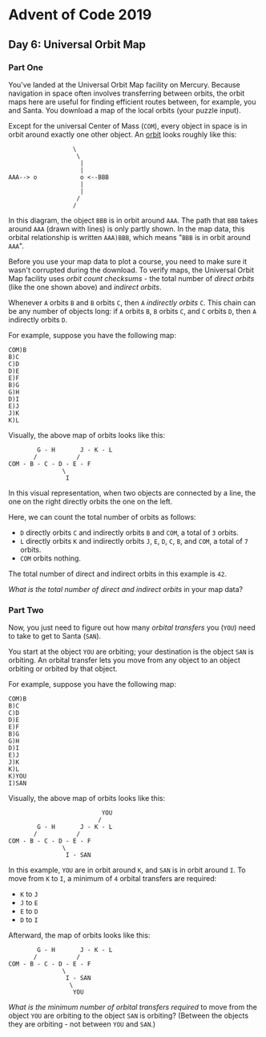 # Advent of Code 2019

## Day 6: Universal Orbit Map

### Part One

You've landed at the Universal Orbit Map facility on Mercury.  Because
navigation in space often involves transferring between orbits, the orbit maps
here are useful for finding efficient routes between, for example, you and
Santa.  You download a map of the local orbits (your puzzle input).

Except for the universal Center of Mass (`COM`), every object in space is in
orbit around exactly one other object.  An [orbit][1] looks roughly like this:

[1]: https://en.wikipedia.org/wiki/Orbit

```
                  \
                   \
                    |
                    |
AAA--> o            o <--BBB
                    |
                    |
                   /
                  /
```

In this diagram, the object `BBB` is in orbit around `AAA`.  The path that
`BBB` takes around `AAA` (drawn with lines) is only partly shown.  In the map
data, this orbital relationship is written `AAA)BBB`, which means "`BBB` is in
orbit around `AAA`".

Before you use your map data to plot a course, you need to make sure it wasn't
corrupted during the download.  To verify maps, the Universal Orbit Map facility
uses *orbit count checksums* - the total number of *direct orbits* (like the one
shown above) and *indirect orbits*.

Whenever `A` orbits `B` and `B` orbits `C`, then `A` *indirectly orbits* `C`.
This chain can be any number of objects long: if `A` orbits `B`, `B` orbits
`C`, and `C` orbits `D`, then `A` indirectly orbits `D`.

For example, suppose you have the following map:

```
COM)B
B)C
C)D
D)E
E)F
B)G
G)H
D)I
E)J
J)K
K)L
```

Visually, the above map of orbits looks like this:

```
        G - H       J - K - L
       /           /
COM - B - C - D - E - F
               \
                I
```

In this visual representation, when two objects are connected by a line, the
one on the right directly orbits the one on the left.

Here, we can count the total number of orbits as follows:

- `D` directly orbits `C` and indirectly orbits `B` and `COM`, a total of `3` orbits.
- `L` directly orbits `K` and indirectly orbits `J`, `E`, `D`, `C`, `B`, and `COM`, a total of `7` orbits.
- `COM` orbits nothing.

The total number of direct and indirect orbits in this example is `42`.

*What is the total number of direct and indirect orbits* in your map data?

### Part Two

Now, you just need to figure out how many *orbital transfers* you (`YOU`) need to take to get to
Santa (`SAN`).

You start at the object `YOU` are orbiting; your destination is the object `SAN` is orbiting.  An
orbital transfer lets you move from any object to an object orbiting or orbited by that object.

For example, suppose you have the following map:

```
COM)B
B)C
C)D
D)E
E)F
B)G
G)H
D)I
E)J
J)K
K)L
K)YOU
I)SAN
```

Visually, the above map of orbits looks like this:

```
                          YOU
                         /
        G - H       J - K - L
       /           /
COM - B - C - D - E - F
               \
                I - SAN
```

In this example, `YOU` are in orbit around `K`, and `SAN` is in orbit around `I`. To move from `K`
to `I`, a minimum of `4` orbital transfers are required:

- `K` to `J`
- `J` to `E`
- `E` to `D`
- `D` to `I`

Afterward, the map of orbits looks like this:

```
        G - H       J - K - L
       /           /
COM - B - C - D - E - F
               \
                I - SAN
                 \
                  YOU
```

*What is the minimum number of orbital transfers required* to move from the object `YOU` are
orbiting to the object `SAN` is orbiting?  (Between the objects they are orbiting - not between
`YOU` and `SAN`.)
